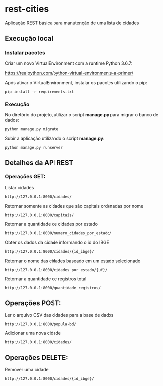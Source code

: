 # rest-cities

Aplicação REST básica para manutenção de uma lista de cidades

## Execução local

### Instalar pacotes

Criar um novo VirtualEnvironment com a runtime Python 3.6.7:

https://realpython.com/python-virtual-environments-a-primer/

Após ativar o VirtualEnvironment, instalar os pacotes utilizando o pip:

```
pip install -r requirements.txt
```

### Execução

No diretório do projeto, utilizar o script **manage.py** para migrar o banco de dados:

```
python manage.py migrate
```

Subir a aplicação utilizando o script **manage.py**:

```
python manage.py runserver
```

## Detalhes da API REST

### Operações GET:

Listar cidades
```
http://127.0.0.1:8000/cidades/
```
Retornar somente as cidades que são capitais ordenadas por nome
```
http://127.0.0.1:8000/capitais/
```
Retornar a quantidade de cidades por estado
```
http://127.0.0.1:8000/numero_cidades_por_estado/
```
Obter os dados da cidade informando o id do IBGE
```
http://127.0.0.1:8000/cidades/{id_ibge}/
```
Retornar o nome das cidades baseado em um estado selecionado
```
http://127.0.0.1:8000/cidades_por_estado/{uf}/
```
Retornar a quantidade de registros total
```
http://127.0.0.1:8000/quantidade_registros/
```

## Operações POST:

Ler o arquivo CSV das cidades para a base de dados
```
http://127.0.0.1:8000/popula-bd/
```
Adicionar uma nova cidade
```
http://127.0.0.1:8000/cidades/
```

## Operações DELETE:
Remover uma cidade
```
http://127.0.0.1:8000/cidades/{id_ibge}/
```
